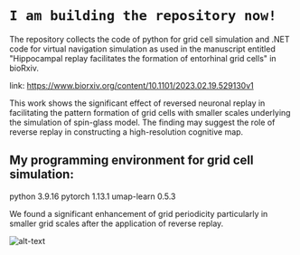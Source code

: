 # `I am building the repository now! `<br />



The repository collects the code of python for grid cell simulation and .NET code for virtual navigation simulation as used in the manuscript entitled "Hippocampal replay facilitates the formation of entorhinal grid cells" in bioRxiv.

link: https://www.biorxiv.org/content/10.1101/2023.02.19.529130v1

This work shows the significant effect of reversed neuronal replay in facilitating the pattern formation of grid cells with smaller scales underlying the simulation of spin-glass model. The finding may suggest the role of reverse replay in constructing a high-resolution cognitive map.


## My programming environment for grid cell simulation:
python 3.9.16
pytorch 1.13.1
umap-learn 0.5.3


We found a significant enhancement of grid periodicity particularly in smaller grid scales after the application of reverse replay.













![alt-text](https://github.com/ZHANGneuro/Hippocampal-replay-facilitates-the-formation-of-entorhinal-grid-cells/blob/main/video_1_AdobeExpress.gif)


